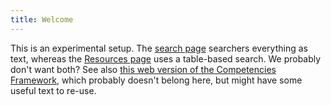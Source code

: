 ```yaml
---
title: Welcome
---
```


This is an experimental setup. The [search page](./search/) searchers everything as text, whereas the [Resources page](./resources/) uses a table-based search. We probably don't want both? See also <a href="{{ '/competencies/framework/' | relative_url }}">this web version of the Competencies Framework</a>, which probably doesn't belong here, but might have some useful text to re-use.


